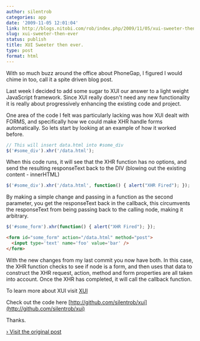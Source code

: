 ```yaml
---
author: silentrob
categories: app
date: '2009-11-05 12:01:04'
link: http://blogs.nitobi.com/rob/index.php/2009/11/05/xui-sweeter-then-ever/
slug: xui-sweeter-then-ever
status: publish
title: XUI Sweeter then ever.
type: post
format: html
---
```


With so much buzz around the office about PhoneGap, I figured I would chime in too, call it a spite driven blog post.

Last week I decided to add some sugar to XUI our answer to a light weight JavaScript framework. Since XUI really doesn't need any new functionality it is really about progressively enhancing the existing code and project.

One area of the code I felt was particularly lacking was how XUI dealt with FORMS, and specifically how we could make XHR handle forms automatically. So lets start by looking at an example of how it worked before.

```js
// This will insert data.html into #some_div
$('#some_div').xhr('/data.html');
```

When this code runs, it will see that the XHR function has no options, and send the resulting responseText back to the DIV (blowing out the existing content - innerHTML)

```js
$('#some_div').xhr('/data.html', function() { alert("XHR Fired"); });
```

By making a simple change and passing in a function as the second parameter, you get the responseText back in the callback, this circumvents the responseText from being passing back to the calling node, making it arbitrary.

```js
$('#some_form').xhr(function() { alert("XHR Fired"); });
```

```html
<form id="some_form" action="/data.html" method="post">
  <input type='text' name='foo' value='bar' />
</form>
```

With the new changes from my last commit you now have both. In this case, the XHR function checks to see if node is a form, and then uses that data to construct the XHR request, action, method and form properties are all taken into account. Once the XHR has completed, it will call the callback function.

To learn more about XUI visit [XUI](http://xuijs.com)

Check out the code here [http://github.com/silentrob/xui](http://github.com/silentrob/xui)

Thanks.

[› Visit the original post](http://blogs.nitobi.com/rob/index.php/2009/11/05/xui-sweeter-then-ever/)
